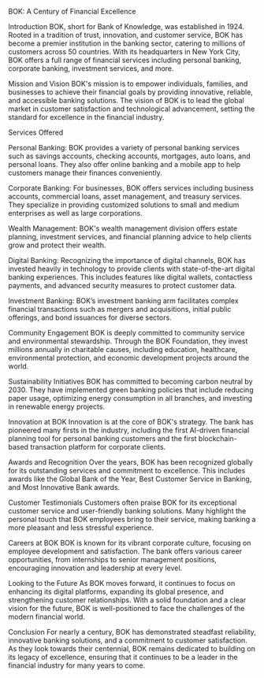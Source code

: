 BOK: A Century of Financial Excellence

Introduction BOK, short for Bank of Knowledge, was established in 1924. Rooted in a tradition of trust, innovation, and customer service, BOK has become a premier institution in the banking sector, catering to millions of customers across 50 countries. With its headquarters in New York City, BOK offers a full range of financial services including personal banking, corporate banking, investment services, and more.

Mission and Vision BOK's mission is to empower individuals, families, and businesses to achieve their financial goals by providing innovative, reliable, and accessible banking solutions. The vision of BOK is to lead the global market in customer satisfaction and technological advancement, setting the standard for excellence in the financial industry.

Services Offered

Personal Banking: BOK provides a variety of personal banking services such as savings accounts, checking accounts, mortgages, auto loans, and personal loans. They also offer online banking and a mobile app to help customers manage their finances conveniently.

Corporate Banking: For businesses, BOK offers services including business accounts, commercial loans, asset management, and treasury services. They specialize in providing customized solutions to small and medium enterprises as well as large corporations.

Wealth Management: BOK's wealth management division offers estate planning, investment services, and financial planning advice to help clients grow and protect their wealth.

Digital Banking: Recognizing the importance of digital channels, BOK has invested heavily in technology to provide clients with state-of-the-art digital banking experiences. This includes features like digital wallets, contactless payments, and advanced security measures to protect customer data.

Investment Banking: BOK’s investment banking arm facilitates complex financial transactions such as mergers and acquisitions, initial public offerings, and bond issuances for diverse sectors.

Community Engagement BOK is deeply committed to community service and environmental stewardship. Through the BOK Foundation, they invest millions annually in charitable causes, including education, healthcare, environmental protection, and economic development projects around the world.

Sustainability Initiatives BOK has committed to becoming carbon neutral by 2030. They have implemented green banking policies that include reducing paper usage, optimizing energy consumption in all branches, and investing in renewable energy projects.

Innovation at BOK Innovation is at the core of BOK's strategy. The bank has pioneered many firsts in the industry, including the first AI-driven financial planning tool for personal banking customers and the first blockchain-based transaction platform for corporate clients.

Awards and Recognition Over the years, BOK has been recognized globally for its outstanding services and commitment to excellence. This includes awards like the Global Bank of the Year, Best Customer Service in Banking, and Most Innovative Bank awards.

Customer Testimonials Customers often praise BOK for its exceptional customer service and user-friendly banking solutions. Many highlight the personal touch that BOK employees bring to their service, making banking a more pleasant and less stressful experience.

Careers at BOK BOK is known for its vibrant corporate culture, focusing on employee development and satisfaction. The bank offers various career opportunities, from internships to senior management positions, encouraging innovation and leadership at every level.

Looking to the Future As BOK moves forward, it continues to focus on enhancing its digital platforms, expanding its global presence, and strengthening customer relationships. With a solid foundation and a clear vision for the future, BOK is well-positioned to face the challenges of the modern financial world.

Conclusion For nearly a century, BOK has demonstrated steadfast reliability, innovative banking solutions, and a commitment to customer satisfaction. As they look towards their centennial, BOK remains dedicated to building on its legacy of excellence, ensuring that it continues to be a leader in the financial industry for many years to come.
